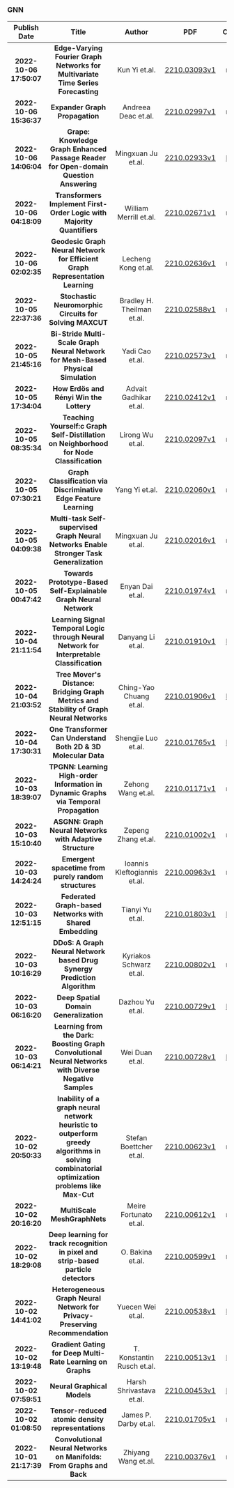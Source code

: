 
### GNN
|Publish Date|Title|Author|PDF|Code|
| :---: | :---: | :---: | :---: | :---: |
|**2022-10-06 17:50:07**|**Edge-Varying Fourier Graph Networks for Multivariate Time Series   Forecasting**|Kun Yi et.al.|[2210.03093v1](http://arxiv.org/abs/2210.03093v1)|null|
|**2022-10-06 15:36:37**|**Expander Graph Propagation**|Andreea Deac et.al.|[2210.02997v1](http://arxiv.org/abs/2210.02997v1)|null|
|**2022-10-06 14:06:04**|**Grape: Knowledge Graph Enhanced Passage Reader for Open-domain Question   Answering**|Mingxuan Ju et.al.|[2210.02933v1](http://arxiv.org/abs/2210.02933v1)|[link](https://github.com/jumxglhf/grape)|
|**2022-10-06 04:18:09**|**Transformers Implement First-Order Logic with Majority Quantifiers**|William Merrill et.al.|[2210.02671v1](http://arxiv.org/abs/2210.02671v1)|null|
|**2022-10-06 02:02:35**|**Geodesic Graph Neural Network for Efficient Graph Representation   Learning**|Lecheng Kong et.al.|[2210.02636v1](http://arxiv.org/abs/2210.02636v1)|null|
|**2022-10-05 22:37:36**|**Stochastic Neuromorphic Circuits for Solving MAXCUT**|Bradley H. Theilman et.al.|[2210.02588v1](http://arxiv.org/abs/2210.02588v1)|null|
|**2022-10-05 21:45:16**|**Bi-Stride Multi-Scale Graph Neural Network for Mesh-Based Physical   Simulation**|Yadi Cao et.al.|[2210.02573v1](http://arxiv.org/abs/2210.02573v1)|null|
|**2022-10-05 17:34:04**|**How Erdös and Rényi Win the Lottery**|Advait Gadhikar et.al.|[2210.02412v1](http://arxiv.org/abs/2210.02412v1)|null|
|**2022-10-05 08:35:34**|**Teaching Yourself:c Graph Self-Distillation on Neighborhood for Node   Classification**|Lirong Wu et.al.|[2210.02097v1](http://arxiv.org/abs/2210.02097v1)|null|
|**2022-10-05 07:30:21**|**Graph Classification via Discriminative Edge Feature Learning**|Yang Yi et.al.|[2210.02060v1](http://arxiv.org/abs/2210.02060v1)|null|
|**2022-10-05 04:09:38**|**Multi-task Self-supervised Graph Neural Networks Enable Stronger Task   Generalization**|Mingxuan Ju et.al.|[2210.02016v1](http://arxiv.org/abs/2210.02016v1)|null|
|**2022-10-05 00:47:42**|**Towards Prototype-Based Self-Explainable Graph Neural Network**|Enyan Dai et.al.|[2210.01974v1](http://arxiv.org/abs/2210.01974v1)|null|
|**2022-10-04 21:11:54**|**Learning Signal Temporal Logic through Neural Network for Interpretable   Classification**|Danyang Li et.al.|[2210.01910v1](http://arxiv.org/abs/2210.01910v1)|[link](https://github.com/danyangl6/nn-tli)|
|**2022-10-04 21:03:52**|**Tree Mover's Distance: Bridging Graph Metrics and Stability of Graph   Neural Networks**|Ching-Yao Chuang et.al.|[2210.01906v1](http://arxiv.org/abs/2210.01906v1)|[link](https://github.com/chingyaoc/tmd)|
|**2022-10-04 17:30:31**|**One Transformer Can Understand Both 2D & 3D Molecular Data**|Shengjie Luo et.al.|[2210.01765v1](http://arxiv.org/abs/2210.01765v1)|[link](https://github.com/lsj2408/Transformer-M)|
|**2022-10-03 18:39:07**|**TPGNN: Learning High-order Information in Dynamic Graphs via Temporal   Propagation**|Zehong Wang et.al.|[2210.01171v1](http://arxiv.org/abs/2210.01171v1)|null|
|**2022-10-03 15:10:40**|**ASGNN: Graph Neural Networks with Adaptive Structure**|Zepeng Zhang et.al.|[2210.01002v1](http://arxiv.org/abs/2210.01002v1)|null|
|**2022-10-03 14:24:24**|**Emergent spacetime from purely random structures**|Ioannis Kleftogiannis et.al.|[2210.00963v1](http://arxiv.org/abs/2210.00963v1)|null|
|**2022-10-03 12:51:15**|**Federated Graph-based Networks with Shared Embedding**|Tianyi Yu et.al.|[2210.01803v1](http://arxiv.org/abs/2210.01803v1)|[link](https://github.com/GraphSAINT/GraphSAINT)|
|**2022-10-03 10:16:29**|**DDoS: A Graph Neural Network based Drug Synergy Prediction Algorithm**|Kyriakos Schwarz et.al.|[2210.00802v1](http://arxiv.org/abs/2210.00802v1)|null|
|**2022-10-03 06:16:20**|**Deep Spatial Domain Generalization**|Dazhou Yu et.al.|[2210.00729v1](http://arxiv.org/abs/2210.00729v1)|[link](https://github.com/dyu62/deep-domain-generalization)|
|**2022-10-03 06:14:21**|**Learning from the Dark: Boosting Graph Convolutional Neural Networks   with Diverse Negative Samples**|Wei Duan et.al.|[2210.00728v1](http://arxiv.org/abs/2210.00728v1)|[link](https://github.com/Wei9711/NegGCNs)|
|**2022-10-02 20:50:33**|**Inability of a graph neural network heuristic to outperform greedy   algorithms in solving combinatorial optimization problems like Max-Cut**|Stefan Boettcher et.al.|[2210.00623v1](http://arxiv.org/abs/2210.00623v1)|null|
|**2022-10-02 20:16:20**|**MultiScale MeshGraphNets**|Meire Fortunato et.al.|[2210.00612v1](http://arxiv.org/abs/2210.00612v1)|null|
|**2022-10-02 18:29:08**|**Deep learning for track recognition in pixel and strip-based particle   detectors**|O. Bakina et.al.|[2210.00599v1](http://arxiv.org/abs/2210.00599v1)|null|
|**2022-10-02 14:41:02**|**Heterogeneous Graph Neural Network for Privacy-Preserving Recommendation**|Yuecen Wei et.al.|[2210.00538v1](http://arxiv.org/abs/2210.00538v1)|[link](https://github.com/aixwinnie/hetedp)|
|**2022-10-02 13:19:48**|**Gradient Gating for Deep Multi-Rate Learning on Graphs**|T. Konstantin Rusch et.al.|[2210.00513v1](http://arxiv.org/abs/2210.00513v1)|[link](https://github.com/tk-rusch/gradientgating)|
|**2022-10-02 07:59:51**|**Neural Graphical Models**|Harsh Shrivastava et.al.|[2210.00453v1](http://arxiv.org/abs/2210.00453v1)|[link](https://github.com/harshs27/neural-graphical-models)|
|**2022-10-02 01:08:50**|**Tensor-reduced atomic density representations**|James P. Darby et.al.|[2210.01705v1](http://arxiv.org/abs/2210.01705v1)|null|
|**2022-10-01 21:17:39**|**Convolutional Neural Networks on Manifolds: From Graphs and Back**|Zhiyang Wang et.al.|[2210.00376v1](http://arxiv.org/abs/2210.00376v1)|null|
